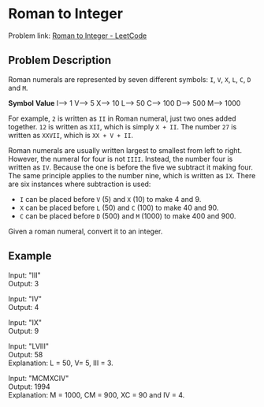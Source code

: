 # Roman to Integer

Problem link: [Roman to Integer - LeetCode](https://leetcode.com/problems/roman-to-integer/description/)

## Problem Description

Roman numerals are represented by seven different symbols: `I`, `V`, `X`, `L`, `C`, `D` and `M`.

**Symbol** **Value**
I--> 1
V--> 5
X--> 10
L--> 50
C--> 100
D--> 500
M--> 1000

For example, `2` is written as `II` in Roman numeral, just two ones added together. `12` is written as `XII`, which is simply `X + II`. The number `27` is written as `XXVII`, which is `XX + V + II`.

Roman numerals are usually written largest to smallest from left to right. However, the numeral for four is not `IIII`. Instead, the number four is written as `IV`. Because the one is before the five we subtract it making four. The same principle applies to the number nine, which is written as `IX`. There are six instances where subtraction is used:

- `I` can be placed before `V` (5) and `X` (10) to make 4 and 9.
- `X` can be placed before `L` (50) and `C` (100) to make 40 and 90.
- `C` can be placed before `D` (500) and `M` (1000) to make 400 and 900.

Given a roman numeral, convert it to an integer.

## Example

Input: "III"  
Output: 3

Input: "IV"  
Output: 4

Input: "IX"  
Output: 9

Input: "LVIII"  
Output: 58  
Explanation: L = 50, V= 5, III = 3.

Input: "MCMXCIV"  
Output: 1994  
Explanation: M = 1000, CM = 900, XC = 90 and IV = 4.
